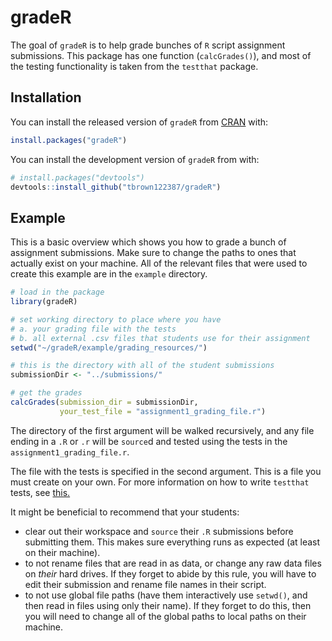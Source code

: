 
<!-- README.md is generated from README.Rmd. Please edit that file -->

# gradeR

<!-- badges: start -->

<!-- badges: end -->

The goal of `gradeR` is to help grade bunches of `R` script assignment
submissions. This package has one function (`calcGrades()`), and most of
the testing functionality is taken from the `testthat`
package.

## Installation

You can install the released version of `gradeR` from [CRAN](https://CRAN.R-project.org) with:

``` r
install.packages("gradeR")
```

<!-- And the development version from [GitHub](https://github.com/) with: -->

<!-- ``` r -->

<!-- # install.packages("devtools") -->

<!-- devtools::install_github("tbrown122387/gradeR") -->

<!-- ``` -->

You can install the development version of `gradeR` from with:

``` r
# install.packages("devtools")
devtools::install_github("tbrown122387/gradeR")
```

## Example

This is a basic overview which shows you how to grade a bunch of assignment submissions. Make sure to change the paths to ones that actually exist on your machine. All of the relevant files that were used to create this example are in the `example` directory.

``` r
# load in the package
library(gradeR)

# set working directory to place where you have
# a. your grading file with the tests
# b. all external .csv files that students use for their assignment
setwd("~/gradeR/example/grading_resources/")

# this is the directory with all of the student submissions
submissionDir <- "../submissions/"

# get the grades
calcGrades(submission_dir = submissionDir, 
           your_test_file = "assignment1_grading_file.r")
```

The directory of the first argument will be walked recursively, and any
file ending in a `.R` or `.r` will be `source`d and tested using the tests in the `assignment1_grading_file.r`. 

The file with the tests is specified in the second argument. This is a file you must create on your own. For more information on how to write `testthat`
tests, see [this.](https://cran.r-project.org/package=testthat)

It might be beneficial to recommend that your students:

- clear out their workspace and `source` their `.R` submissions before submitting them. This makes sure everything runs as expected (at least on their machine).
- to not rename files that are read in as data, or change any raw data files on *their* hard drives. If they forget to abide by this rule, you will have to edit their submission and rename file names in their script.
- to not use global file paths (have them interactively use `setwd()`, and then read in files using only their name). If they forget to do this, then you will need to change all of the global paths to local paths on their machine.

